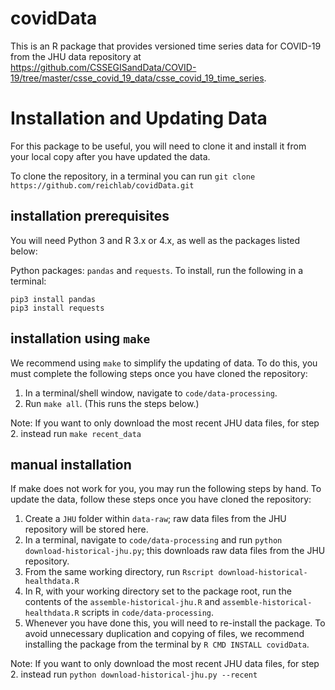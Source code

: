 # covidData

This is an R package that provides versioned time series data for COVID-19 from the JHU data repository at https://github.com/CSSEGISandData/COVID-19/tree/master/csse_covid_19_data/csse_covid_19_time_series.

# Installation and Updating Data

For this package to be useful, you will need to clone it and install it from your local copy after you have updated the data.

To clone the repository, in a terminal you can run `git clone https://github.com/reichlab/covidData.git`

## installation prerequisites

You will need Python 3 and R 3.x or 4.x, as well as the packages listed below:

Python packages: `pandas` and `requests`. To install, run the following in a terminal:

```
pip3 install pandas
pip3 install requests
```

## installation using `make`
We recommend using `make` to simplify the updating of data. To do this, you must complete the following steps once you have cloned the repository:

1. In a terminal/shell window, navigate to `code/data-processing`.
2. Run `make all`. (This runs the steps below.)

Note: If you want to only download the most recent JHU data files, for step 2. instead run `make recent_data`

## manual installation
If make does not work for you, you may run the following steps by hand. To update the data, follow these steps once you have cloned the repository:

1. Create a `JHU` folder within `data-raw`; raw data files from the JHU repository will be stored here.
1. In a terminal, navigate to `code/data-processing` and run `python download-historical-jhu.py`; this downloads raw data files from the JHU repository.
1. From the same working directory, run `Rscript download-historical-healthdata.R`
1. In R, with your working directory set to the package root, run the contents of the `assemble-historical-jhu.R` and `assemble-historical-healthdata.R` scripts in `code/data-processing`.
1. Whenever you have done this, you will need to re-install the package.  To avoid unnecessary duplication and copying of files, we recommend installing the package from the terminal by `R CMD INSTALL covidData`.

Note: If you want to only download the most recent JHU data files, for step 2. instead run `python download-historical-jhu.py --recent`